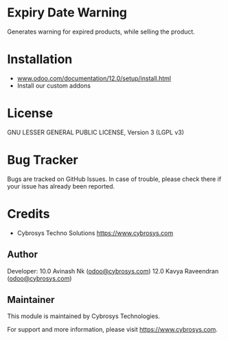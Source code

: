 Expiry Date Warning 
=========================

Generates warning for expired products, while selling the product.


Installation
============
- www.odoo.com/documentation/12.0/setup/install.html
- Install our custom addons

License
=======

GNU LESSER GENERAL PUBLIC LICENSE, Version 3  (LGPL v3) 

Bug Tracker
===========
Bugs are tracked on GitHub Issues. In case of trouble, please check there if your issue has already been reported.

Credits
=======
* Cybrosys Techno Solutions <https://www.cybrosys.com>

Author
------

Developer: 10.0  Avinash Nk (odoo@cybrosys.com)
           12.0  Kavya Raveendran (odoo@cybrosys.com)

Maintainer
----------

This module is maintained by Cybrosys Technologies.

For support and more information, please visit https://www.cybrosys.com.

